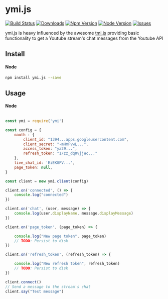 # ymi.js

[![Build Status](https://travis-ci.org/m3talstorm/ymi.js.svg?branch=master)](https://travis-ci.org/m3talstorm/ymi.js) [![Downloads](https://img.shields.io/npm/dm/ymi.js.svg?style=flat)](https://www.npmjs.org/package/ymi.js) [![Npm Version](https://img.shields.io/npm/v/ymi.js.svg?style=flat)](https://www.npmjs.org/package/ymi.js) [![Node Version](https://img.shields.io/node/v/ymi.js.svg?style=flat)](https://www.npmjs.org/package/ymi.js) [![Issues](https://img.shields.io/github/issues/m3talstorm/ymi.js.svg?style=flat)](https://github.com/m3talstorm/ymi.js/issues)

ymi.js is heavy influenced by the awesome [tmi.js](https://tmijs.org/) providing basic functionality to get a Youtube stream's chat messages from the Youtube API


## Install

#### Node

~~~ bash
npm install ymi.js --save
~~~

## Usage

#### Node

~~~ javascript

const ymi = require('ymi')

const config = {
    oauth : {
        client_id: "1394...apps.googleusercontent.com",
        client_secret: "-mHmFvwL...",
        access_token: "ya29...",
        refresh_token: "1/zz_dq0vjjWc..."
    },
    live_chat_id: 'EiEKGFV...',
    page_token: null,
}

const client = new ymi.client(config)

client.on('connected', () => {
    console.log("connected")
})

client.on('chat', (user, message) => {
    console.log(user.displayName, message.displayMessage)
})

client.on('page_token', (page_token) => {

    console.log("New page token", page_token)
    // TODO: Persist to disk
})

client.on('refresh_token', (refresh_token) => {

    console.log("New refresh token", refresh_token)
    // TODO: Persist to disk
})

client.connect()
// Send a message to the stream's chat
client.say("Test message")


~~~
